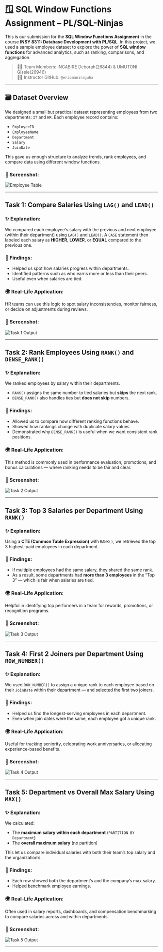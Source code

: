 # 🪟 SQL Window Functions Assignment – PL/SQL-Ninjas

This is our submission for the **SQL Window Functions Assignment** in the course **INSY 8311: Database Development with PL/SQL**. In this project, we used a sample employee dataset to explore the power of **SQL window functions** for advanced analytics, such as ranking, comparisons, and aggregation.

> 👩‍🎓 Team Members: INGABIRE Deborah(26844) & UMUTONI Gisele(26946)  
> 👨‍🏫 Instructor GitHub: `@ericmaniraguha`

---

## 🗃️ Dataset Overview

We designed a small but practical dataset representing employees from two departments: `IT` and `HR`. Each employee record contains:
- `EmployeeID`
- `EmployeeName`
- `Department`
- `Salary`
- `JoinDate`

This gave us enough structure to analyze trends, rank employees, and compare data using different window functions.

### 📸 Screenshot:
![Employee Table](screenshots/Employee%20table.jpg)

---

##  Task 1: Compare Salaries Using `LAG()` and `LEAD()`

### ✨ Explanation:
We compared each employee's salary with the previous and next employee (within their department) using `LAG()` and `LEAD()`. A `CASE` statement then labeled each salary as **HIGHER**, **LOWER**, or **EQUAL** compared to the previous one.

### 🔬 Findings:
- Helped us spot how salaries progress within departments.
- Identified patterns such as who earns more or less than their peers.
- Useful even when salaries are tied.

### 🌍 Real-Life Application:
HR teams can use this logic to spot salary inconsistencies, monitor fairness, or decide on adjustments during reviews.

### 📸 Screenshot:
![Task 1 Output](screenshots/Query-Task1.jpg)

---

##  Task 2: Rank Employees Using `RANK()` and `DENSE_RANK()`

### ✨ Explanation:
We ranked employees by salary within their departments.  
- `RANK()` assigns the same number to tied salaries but **skips** the next rank.  
- `DENSE_RANK()` also handles ties but **does not skip** numbers.

### 🔬 Findings:
- Allowed us to compare how different ranking functions behave.
- Showed how rankings change with duplicate salary values.
- Demonstrated why `DENSE_RANK()` is useful when we want consistent rank positions.

### 🌍 Real-Life Application:
This method is commonly used in performance evaluation, promotions, and bonus calculations — where ranking needs to be fair and clear.

### 📸 Screenshot:
![Task 2 Output](screenshots/Query-Task2.jpg)

---

##  Task 3: Top 3 Salaries per Department Using `RANK()`

### ✨ Explanation:
Using a **CTE (Common Table Expression)** with `RANK()`, we retrieved the top 3 highest-paid employees in each department.

### 🔬 Findings:
- If multiple employees had the same salary, they shared the same rank.
- As a result, some departments had **more than 3 employees** in the “Top 3” — which is fair when salaries are tied.

### 🌍 Real-Life Application:
Helpful in identifying top performers in a team for rewards, promotions, or recognition programs.

### 📸 Screenshot:
![Task 3 Output](screenshots/Query-Task3.png)

---

##  Task 4: First 2 Joiners per Department Using `ROW_NUMBER()`

### ✨ Explanation:
We used `ROW_NUMBER()` to assign a unique rank to each employee based on their `JoinDate` within their department — and selected the first two joiners.

### 🔬 Findings:
- Helped us find the longest-serving employees in each department.
- Even when join dates were the same, each employee got a unique rank.

### 🌍 Real-Life Application:
Useful for tracking seniority, celebrating work anniversaries, or allocating experience-based benefits.

### 📸 Screenshot:
![Task 4 Output](screenshots/Query-Task4.png)

---

##  Task 5: Department vs Overall Max Salary Using `MAX()`

### ✨ Explanation:
We calculated:
- The **maximum salary within each department** (`PARTITION BY Department`)
- The **overall maximum salary** (no partition)

This let us compare individual salaries with both their team’s top salary and the organization’s.

### 🔬 Findings:
- Each row showed both the department’s and the company’s max salary.
- Helped benchmark employee earnings.

### 🌍 Real-Life Application:
Often used in salary reports, dashboards, and compensation benchmarking to compare salaries across and within departments.

### 📸 Screenshot:
![Task 5 Output](screenshots/Query-Task5.png)

---
